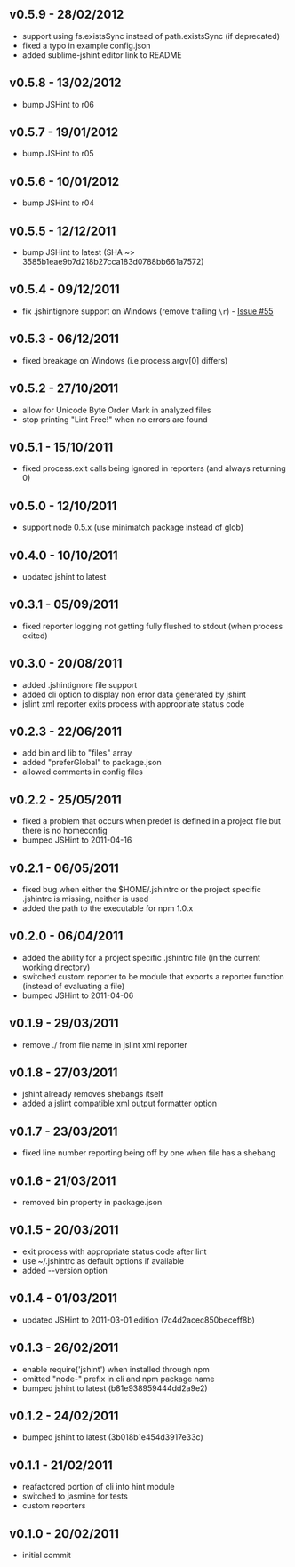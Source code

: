 ## v0.5.9 - 28/02/2012

* support using fs.existsSync instead of path.existsSync (if deprecated)
* fixed a typo in example config.json
* added sublime-jshint editor link to README

## v0.5.8 - 13/02/2012

* bump JSHint to r06

## v0.5.7 - 19/01/2012

* bump JSHint to r05

## v0.5.6 - 10/01/2012

* bump JSHint to r04

## v0.5.5 - 12/12/2011

* bump JSHint to latest (SHA ~> 3585b1eae9b7d218b27cca183d0788bb661a7572)

## v0.5.4 - 09/12/2011

* fix .jshintignore support on Windows (remove trailing `\r`) - [Issue #55](https://github.com/jshint/node-jshint/issues/55)

## v0.5.3 - 06/12/2011

* fixed breakage on Windows (i.e process.argv[0] differs)

## v0.5.2 - 27/10/2011

* allow for Unicode Byte Order Mark in analyzed files
* stop printing "Lint Free!" when no errors are found

## v0.5.1 - 15/10/2011

* fixed process.exit calls being ignored in reporters (and always returning 0)

## v0.5.0 - 12/10/2011

* support node 0.5.x (use minimatch package instead of glob)

## v0.4.0 - 10/10/2011

* updated jshint to latest

## v0.3.1 - 05/09/2011

* fixed reporter logging not getting fully flushed to stdout (when process exited)

## v0.3.0 - 20/08/2011

* added .jshintignore file support
* added cli option to display non error data generated by jshint
* jslint xml reporter exits process with appropriate status code

## v0.2.3 - 22/06/2011

* add bin and lib to "files" array
* added "preferGlobal" to package.json
* allowed comments in config files

## v0.2.2 - 25/05/2011

* fixed a problem that occurs when predef is defined in a project file but there is no homeconfig
* bumped JSHint to 2011-04-16

## v0.2.1 - 06/05/2011

* fixed bug when either the $HOME/.jshintrc or the project specific .jshintrc is missing, neither is used
* added the path to the executable for npm 1.0.x

## v0.2.0 - 06/04/2011

* added the ability for a project specific .jshintrc file (in the current working directory)
* switched custom reporter to be module that exports a reporter function (instead of evaluating a file)
* bumped JSHint to 2011-04-06

## v0.1.9 - 29/03/2011

* remove ./ from file name in jslint xml reporter

## v0.1.8 - 27/03/2011

* jshint already removes shebangs itself
* added a jslint compatible xml output formatter option

## v0.1.7 - 23/03/2011

* fixed line number reporting being off by one when file has a shebang

## v0.1.6 - 21/03/2011

* removed bin property in package.json

## v0.1.5 - 20/03/2011

* exit process with appropriate status code after lint
* use ~/.jshintrc as default options if available
* added --version option

## v0.1.4 - 01/03/2011

* updated JSHint to 2011-03-01 edition (7c4d2acec850beceff8b)

## v0.1.3 - 26/02/2011

* enable require('jshint') when installed through npm
* omitted "node-" prefix in cli and npm package name
* bumped jshint to latest (b81e938959444dd2a9e2)

## v0.1.2 - 24/02/2011

* bumped jshint to latest (3b018b1e454d3917e33c)

## v0.1.1 - 21/02/2011

* reafactored portion of cli into hint module
* switched to jasmine for tests
* custom reporters

## v0.1.0 - 20/02/2011

* initial commit
